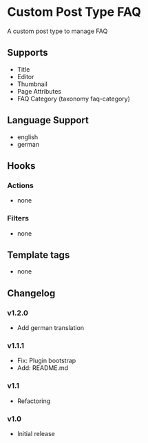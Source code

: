 # Custom Post Type FAQ

A custom post type to manage FAQ

## Supports

* Title
* Editor
* Thumbnail
* Page Attributes
* FAQ Category (taxonomy faq-category)

## Language Support

* english
* german

## Hooks

### Actions

* none

### Filters

* none

## Template tags

* none

## Changelog

### v1.2.0

* Add german translation 

### v1.1.1

* Fix: Plugin bootstrap
* Add: README.md

### v1.1

* Refactoring

### v1.0

* Initial release
